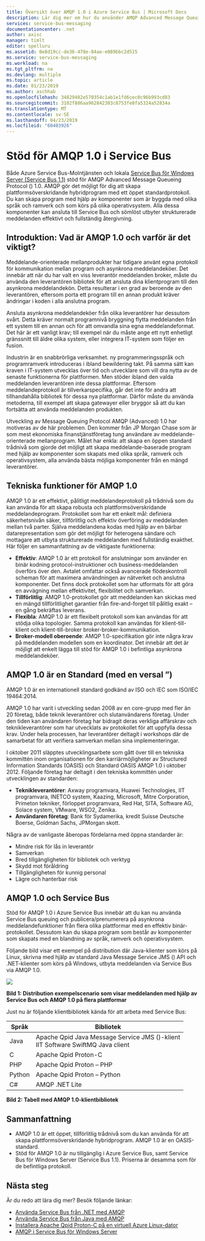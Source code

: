 ```yaml
---
title: Översikt över AMQP 1.0 i Azure Service Bus | Microsoft Docs
description: Lär dig mer om hur du använder AMQP Advanced Message Queuing Protocol () 1.0 i Azure.
services: service-bus-messaging
documentationcenter: .net
author: axisc
manager: timlt
editor: spelluru
ms.assetid: 0e8d19cc-de36-478e-84ae-e089bbc2d515
ms.service: service-bus-messaging
ms.workload: na
ms.tgt_pltfrm: na
ms.devlang: multiple
ms.topic: article
ms.date: 01/23/2019
ms.author: aschhab
ms.openlocfilehash: 34829482e570354c1ab1e1fd6cec0c96b993cd83
ms.sourcegitcommit: 3102f886aa962842303c8753fe8fa5324a52834a
ms.translationtype: MT
ms.contentlocale: sv-SE
ms.lasthandoff: 04/23/2019
ms.locfileid: "60403926"
---
```

# <a name="amqp-10-support-in-service-bus"></a>Stöd för AMQP 1.0 i Service Bus
Både Azure Service Bus-Molntjänsten och lokala [Service Bus för Windows Server (Service Bus 1.1)](https://msdn.microsoft.com/library/dn282144.aspx) stöd för AMQP Advanced Message Queueing Protocol () 1.0. AMQP gör det möjligt för dig att skapa plattformsöverskridande hybridprogram med ett öppet standardprotokoll. Du kan skapa program med hjälp av komponenter som är byggda med olika språk och ramverk och som körs på olika operativsystem. Alla dessa komponenter kan ansluta till Service Bus och sömlöst utbyter strukturerade meddelanden effektivt och fullständig återgivning.

## <a name="introduction-what-is-amqp-10-and-why-is-it-important"></a>Introduktion: Vad är AMQP 1.0 och varför är det viktigt?
Meddelande-orienterade mellanprodukter har tidigare använt egna protokoll för kommunikation mellan program och asynkrona meddelandeköer. Det innebär att när du har valt en viss leverantör meddelanden broker, måste du använda den leverantören bibliotek för att ansluta dina klientprogram till den asynkrona meddelandekön. Detta resulterar i en grad av beroende av den leverantören, eftersom porta ett program till en annan produkt kräver ändringar i koden i alla anslutna program. 

Ansluta asynkrona meddelandeköer från olika leverantörer har dessutom svårt. Detta kräver normalt programnivå bryggning flytta meddelanden från ett system till en annan och för att omvandla sina egna meddelandeformat. Det här är ett vanligt krav; till exempel när du måste ange ett nytt enhetligt gränssnitt till äldre olika system, eller integrera IT-system som följer en fusion.

Industrin är en snabbrörliga verksamhet. ny programmeringsspråk och programramverk introduceras i ibland bewildering takt. På samma sätt kan kraven i IT-system utvecklas över tid och utvecklare som vill dra nytta av de senaste funktionerna för plattformen. Men stöder ibland den valda meddelanden leverantören inte dessa plattformar. Eftersom meddelandeprotokoll är tillverkarspecifika, går det inte för andra att tillhandahålla bibliotek för dessa nya plattformar. Därför måste du använda metoderna, till exempel att skapa gatewayer eller bryggor så att du kan fortsätta att använda meddelanden produkten.

Utveckling av Message Queuing Protocol AMQP (Advanced) 1.0 har motiveras av de här problemen. Den kommer från JP Morgan Chase som är som mest ekonomiska finanstjänstföretag tung användare av meddelande-orienterade mellanprogram. Målet har enkla: att skapa en öppen standard trådnivå som gjorde det möjligt att skapa meddelande-baserade program med hjälp av komponenter som skapats med olika språk, ramverk och operativsystem, alla använda bästa möjliga komponenter från en mängd leverantörer.

## <a name="amqp-10-technical-features"></a>Tekniska funktioner för AMQP 1.0
AMQP 1.0 är ett effektivt, pålitligt meddelandeprotokoll på trådnivå som du kan använda för att skapa robusta och plattformsöverskridande meddelandeprogram. Protokollet som har ett enkelt mål: definiera säkerhetsnivån säker, tillförlitlig och effektiv överföring av meddelanden mellan två parter. Själva meddelandena kodas med hjälp av en bärbar datarepresentation som gör det möjligt för heterogena sändare och mottagare att utbyta strukturerade meddelanden med fullständig exakthet. Här följer en sammanfattning av de viktigaste funktionerna:

* **Effektiv**: AMQP 1.0 är ett protokoll för anslutningar som använder en binär kodning protocol-instruktioner och business-meddelanden överförs över den. Avtalet omfattar också avancerade flödeskontroll scheman för att maximera användningen av nätverket och anslutna komponenter. Det finns dock protokollet som har utformats för att göra en avvägning mellan effektivitet, flexibilitet och samverkan.
* **Tillförlitlig**: AMQP 1.0-protokollet gör att meddelanden kan skickas med en mängd tillförlitlighet garantier från fire-and-forget till pålitlig exakt – en gång bekräftas leverans.
* **Flexibla**: AMQP 1.0 är ett flexibelt protokoll som kan användas för att stödja olika topologier. Samma protokoll kan användas för klient-till-klient och klient-till-broker broker-broker-kommunikation.
* **Broker-modell oberoende**: AMQP 1.0-specifikation gör inte några krav på meddelanden modellen som en koordinator. Det innebär att det är möjligt att enkelt lägga till stöd för AMQP 1.0 i befintliga asynkrona meddelandeköer.

## <a name="amqp-10-is-a-standard-with-a-capital-s"></a>AMQP 1.0 är en Standard (med en versal ”)
AMQP 1.0 är en internationell standard godkänd av ISO och IEC som ISO/IEC 19464:2014.

AMQP 1.0 har varit i utveckling sedan 2008 av en core-grupp med fler än 20 företag, både teknik leverantörer och slutanvändarens företag. Under den tiden kan användaren företag har bidragit deras verkliga affärskrav och teknikleverantörer som har utvecklats av protokollet för att uppfylla dessa krav. Under hela processen, har leverantörer deltagit i workshops där de samarbetat för att verifiera samverkan mellan sina implementeringar.

I oktober 2011 släpptes utvecklingsarbete som gått över till en tekniska kommittén inom organisationen för den karriärmöjligheter av Structured Information Standards (OASIS) och Standard OASIS AMQP 1.0 i oktober 2012. Följande företag har deltagit i den tekniska kommittén under utvecklingen av standarden:

* **Teknikleverantörer**: Axway programvara, Huawei Technologies, IIT programvara, INETCO system, Kaazing, Microsoft, Mitre Corporation, Primeton tekniker, förloppet programvara, Red Hat, SITA, Software AG, Solace system, VMware, WSO2, Zenika.
* **Användaren företag**: Bank för Sydamerika, kredit Suisse Deutsche Boerse, Goldman Sachs, JPMorgan skott.

Några av de vanligaste åberopas fördelarna med öppna standarder är:

* Mindre risk för lås in leverantör
* Samverkan
* Bred tillgängligheten för bibliotek och verktyg
* Skydd mot föråldring
* Tillgängligheten för kunnig personal
* Lägre och hanterbar risk

## <a name="amqp-10-and-service-bus"></a>AMQP 1.0 och Service Bus
Stöd för AMQP 1.0 i Azure Service Bus innebär att du kan nu använda Service Bus queuing och publicera/prenumerera på asynkrona meddelandefunktioner från flera olika plattformar med en effektiv binär-protokollet. Dessutom kan du skapa program som består av komponenter som skapats med en blandning av språk, ramverk och operativsystem.

Följande bild visar ett exempel på distribution där Java-klienter som körs på Linux, skrivna med hjälp av standard Java Message Service JMS () API och .NET-klienter som körs på Windows, utbyta meddelanden via Service Bus via AMQP 1.0.

![][0]

**Bild 1: Distribution exempelscenario som visar meddelanden med hjälp av Service Bus och AMQP 1.0 på flera plattformar**

Just nu är följande klientbibliotek kända för att arbeta med Service Bus:

| Språk | Bibliotek |
| --- | --- |
| Java |Apache Qpid Java Message Service JMS ()-klient<br/>IIT Software SwiftMQ Java client |
| C |Apache Qpid Proton-C |
| PHP |Apache Qpid Proton – PHP |
| Python |Apache Qpid Proton – Python |
| C# |AMQP .NET Lite |

**Bild 2: Tabell med AMQP 1.0-klientbibliotek**

## <a name="summary"></a>Sammanfattning
* AMQP 1.0 är ett öppet, tillförlitlig trådnivå som du kan använda för att skapa plattformsöverskridande hybridprogram. AMQP 1.0 är en OASIS-standard.
* Stöd för AMQP 1.0 är nu tillgänglig i Azure Service Bus, samt Service Bus för Windows Server (Service Bus 1.1). Priserna är desamma som för de befintliga protokoll.

## <a name="next-steps"></a>Nästa steg
Är du redo att lära dig mer? Besök följande länkar:

* [Använda Service Bus från .NET med AMQP]
* [Använda Service Bus från Java med AMQP]
* [Installera Apache Qpid Proton-C på en virtuell Azure Linux-dator]
* [AMQP i Service Bus för Windows Server]

[0]: ./media/service-bus-amqp-overview/service-bus-amqp-1.png
[Använda Service Bus från .NET med AMQP]: service-bus-amqp-dotnet.md
[Använda Service Bus från Java med AMQP]: service-bus-amqp-java.md
[Installera Apache Qpid Proton-C på en virtuell Azure Linux-dator]: service-bus-amqp-apache.md
[AMQP i Service Bus för Windows Server]: https://msdn.microsoft.com/library/dn574799.aspx
